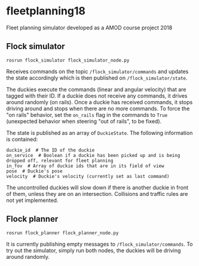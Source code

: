 # fleetplanning18
Fleet planning simulator developed as a AMOD course project 2018

## Flock simulator
```
rosrun flock_simulator flock_simulator_node.py
```
Receives commands on the topic `/flock_simulator/commands` and updates the state accordingly which is then published on `/flock_simulator/state`.

The duckies execute the commands (linear and angular velocity) that are tagged with their ID. If a duckie does not receive any commands, it drives around randomly (on rails). Once a duckie has received commands, it stops driving around and stops when there are no more commands. To force the "on rails" behavior, set the `on_rails` flag in the commands to `True` (unexpected behavior when steering "out of rails", to be fixed).

The state is published as an array of `DuckieState`. The following information is contained:
```
duckie_id  # The ID of the duckie
on_service  # Boolean if a duckie has been picked up and is being dropped off, relevant for fleet planning
in_fov  # Array of duckie ids that are in its field of view
pose  # Duckie's pose
velocity  # Duckie's velocity (currently set as last command)
```

The uncontrolled duckies will slow down if there is another duckie in front of them, unless they are on an intersection. Collisions and traffic rules are not yet implemented.

## Flock planner
```
rosrun flock_planner flock_planner_node.py
```
It is currently publishing empty messages to `/flock_simulator/commands`. To try out the simulator, simply run both nodes, the duckies will be driving around randomly.
